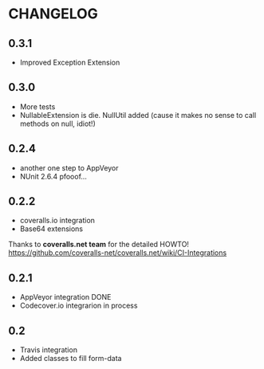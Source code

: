 # CHANGELOG

## 0.3.1

* Improved Exception Extension

## 0.3.0

* More tests
* NullableExtension is die. NullUtil added (cause it makes no sense to call methods on null, idiot!)

## 0.2.4

* another one step to AppVeyor
* NUnit 2.6.4 pfooof...

## 0.2.2

* coveralls.io integration
* Base64 extensions

Thanks to **coveralls.net team** for the detailed HOWTO! https://github.com/coveralls-net/coveralls.net/wiki/CI-Integrations

## 0.2.1

* AppVeyor integration DONE
* Codecover.io integrarion in process

## 0.2

* Travis integration
* Added classes to fill form-data
